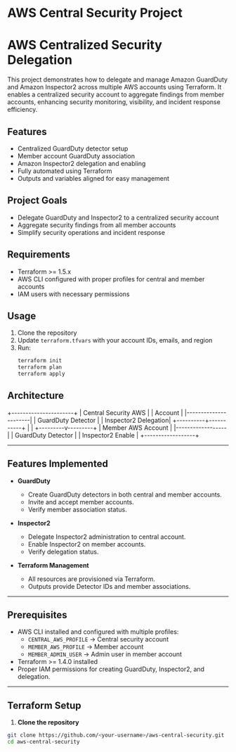 # AWS Central Security Project
# AWS Centralized Security Delegation

This project demonstrates how to delegate and manage Amazon GuardDuty and Amazon Inspector2 across multiple AWS accounts using Terraform. It enables a centralized security account to aggregate findings from member accounts, enhancing security monitoring, visibility, and incident response efficiency.

## Features
- Centralized GuardDuty detector setup
- Member account GuardDuty association
- Amazon Inspector2 delegation and enabling
- Fully automated using Terraform
- Outputs and variables aligned for easy management

## Project Goals
- Delegate GuardDuty and Inspector2 to a centralized security account
- Aggregate security findings from all member accounts
- Simplify security operations and incident response

## Requirements
- Terraform >= 1.5.x
- AWS CLI configured with proper profiles for central and member accounts
- IAM users with necessary permissions

## Usage
1. Clone the repository
2. Update `terraform.tfvars` with your account IDs, emails, and region
3. Run:
   ```bash
   terraform init
   terraform plan
   terraform apply

## Architecture

  +----------------------+
  | Central Security AWS |
  | Account              |
  |----------------------|
  | GuardDuty Detector   |
  | Inspector2 Delegation|
  +----------+-----------+
             |
             |
   +---------v---------+
   | Member AWS Account |
   |------------------|
   | GuardDuty Detector |
   | Inspector2 Enable  |
   +------------------+


---

## Features Implemented
- **GuardDuty**
  - Create GuardDuty detectors in both central and member accounts.
  - Invite and accept member accounts.
  - Verify member association status.
  
- **Inspector2**
  - Delegate Inspector2 administration to central account.
  - Enable Inspector2 on member accounts.
  - Verify delegation status.

- **Terraform Management**
  - All resources are provisioned via Terraform.
  - Outputs provide Detector IDs and member associations.

---

## Prerequisites
- AWS CLI installed and configured with multiple profiles:
  - `CENTRAL_AWS_PROFILE` → Central security account
  - `MEMBER_AWS_PROFILE` → Member account
  - `MEMBER_ADMIN_USER` → Admin user in member account
- Terraform >= 1.4.0 installed
- Proper IAM permissions for creating GuardDuty, Inspector2, and delegation.

---

## Terraform Setup

1. **Clone the repository**
```bash
git clone https://github.com/<your-username>/aws-central-security.git
cd aws-central-security
